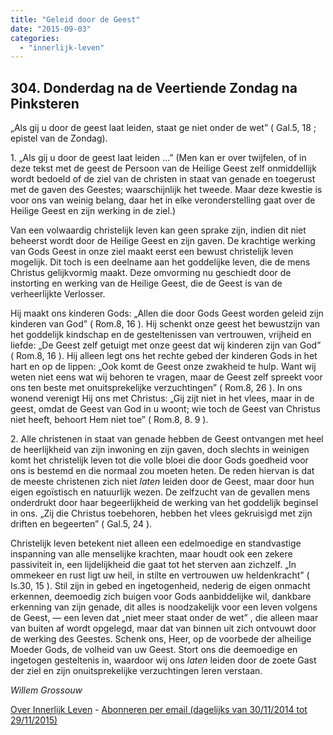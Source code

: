```yaml
---
title: "Geleid door de Geest"
date: "2015-09-03"
categories: 
  - "innerlijk-leven"
---
```


## 304\. Donderdag na de Veertiende Zondag na Pinksteren

„Als gij u door de geest laat leiden, staat ge niet onder de wet” ( Gal.5, 18 ; epistel van de Zondag).

1\. „Als gij u door de geest laat leiden …” (Men kan er over twijfelen, of in deze tekst met de geest de Persoon van de Heilige Geest zelf onmiddellijk wordt bedoeld of de ziel van de christen in staat van genade en toegerust met de gaven des Geestes; waarschijnlijk het tweede. Maar deze kwestie is voor ons van weinig belang, daar het in elke veronderstelling gaat over de Heilige Geest en zijn werking in de ziel.)

Van een volwaardig christelijk leven kan geen sprake zijn, indien dit niet beheerst wordt door de Heilige Geest en zijn gaven. De krachtige werking van Gods Geest in onze ziel maakt eerst een bewust christelijk leven mogelijk. Dit toch is een deelname aan het goddelijke leven, die de mens Christus gelijkvormig maakt. Deze omvorming nu geschiedt door de instorting en werking van de Heilige Geest, die de Geest is van de verheerlijkte Verlosser.

Hij maakt ons kinderen Gods: „Allen die door Gods Geest worden geleid zijn kinderen van God” ( Rom.8, 16 ). Hij schenkt onze geest het bewustzijn van het goddelijk kindschap en de gesteltenissen van vertrouwen, vrijheid en liefde: „De Geest zelf getuigt met onze geest dat wij kinderen zijn van God” ( Rom.8, 16 ). Hij alleen legt ons het rechte gebed der kinderen Gods in het hart en op de lippen: „Ook komt de Geest onze zwakheid te hulp. Want wij weten niet eens wat wij behoren te vragen, maar de Geest zelf spreekt voor ons ten beste met onuitsprekelijke verzuchtingen” ( Rom.8, 26 ). In ons wonend verenigt Hij ons met Christus: „Gij zijt niet in het vlees, maar in de geest, omdat de Geest van God in u woont; wie toch de Geest van Christus niet heeft, behoort Hem niet toe” ( Rom.8, 8. 9 ).

2\. Alle christenen in staat van genade hebben de Geest ontvangen met heel de heerlijkheid van zijn inwoning en zijn gaven, doch slechts in weinigen komt het christelijk leven tot die volle bloei die door Gods goedheid voor ons is bestemd en die normaal zou moeten heten. De reden hiervan is dat de meeste christenen zich niet _laten_ leiden door de Geest, maar door hun eigen egoïstisch en natuurlijk wezen. De zelfzucht van de gevallen mens onderdrukt door haar begeerlijkheid de werking van het goddelijk beginsel in ons. „Zij die Christus toebehoren, hebben het vlees gekruisigd met zijn driften en begeerten” ( Gal.5, 24 ).

Christelijk leven betekent niet alleen een edelmoedige en standvastige inspanning van alle menselijke krachten, maar houdt ook een zekere passiviteit in, een lijdelijkheid die gaat tot het sterven aan zichzelf. „In ommekeer en rust ligt uw heil, in stilte en vertrouwen uw heldenkracht” ( Is.30, 15 ). Stil zijn in gebed en ingetogenheid, nederig de eigen onmacht erkennen, deemoedig zich buigen voor Gods aanbiddelijke wil, dankbare erkenning van zijn genade, dit alles is noodzakelijk voor een leven volgens de Geest, — een leven dat „niet meer staat onder de wet” , die alleen maar van buiten af wordt opgelegd, maar dat van binnen uit zich ontvouwt door de werking des Geestes. Schenk ons, Heer, op de voorbede der alheilige Moeder Gods, de volheid van uw Geest. Stort ons die deemoedige en ingetogen gesteltenis in, waardoor wij ons _laten_ leiden door de zoete Gast der ziel en zijn onuitsprekelijke verzuchtingen leren verstaan.

_Willem Grossouw_

[Over Innerlijk Leven](http://www.gelovenleren.net/2014/11/27/een-jaar-lang-innerlijk-leven-op-geloven-leren/) - [Abonneren per email (dagelijks van 30/11/2014 tot 29/11/2015)](http://eepurl.com/9P3DT)
